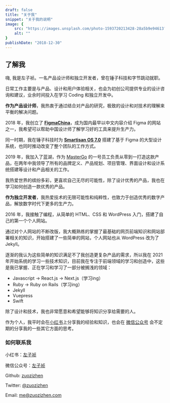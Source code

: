 ```yaml
---
draft: false
title: "关于我"
snippet: "关于我的说明"
image: {
    src: "https://images.unsplash.com/photo-1593720213428-28a5b9e94613?&fit=crop&w=430&h=240",
    alt: ""
}
publishDate: "2018-12-30"
---
```


## 了解我

嗨, 我是左子祯。一名产品设计师和独立开发者，曾在锤子科技和字节跳动就职。

日常工作主要是与产品、设计和用户体验相关，也会为初创公司提供专业的设计咨询和建议，业余时间投入在学习 Coding 和独立开发中。

**作为产品设计师**，我热衷于通过结合对产品的研究，极致的设计和对技术的理解来平衡的解决问题。

2018 年，我创立了 **[FigmaChina](https://figmachina.com/)**，成为国内最早以中文内容介绍 Figma 的网站之一，我希望可以帮助中国设计师了解学习好的工具来提升生产力。

同一时期，我在锤子科技时为 **[Smartisan OS 7.0](https://www.smartisan.com/jianguopro3/os)** 搭建了基于 Figma 的大型设计系统，也同时推动改变了整个团队的工作方式。

2019 年，我加入了蓝湖，作为 [MasterGo](https://mastergo.com) 的一号员工负责从零到一打造这款产品，在两年中我领导了所有的品牌定义、产品规划、项目管理、界面设计和设计系统搭建等设计和产品相关的工作。

我热爱世界的缤纷多彩，更喜欢自己无尽的可能性，除了设计优秀的产品，我也在学习如何创造一款优秀的产品。

**作为独立开发者**，我热爱技术的无限可能性和纯粹性，也致力于创造优秀的数字产品，解放数字时代下更多的生产力。

2016 年，我接触了编程，从简单的 HTML、CSS 和 WordPress 入门，搭建了自己的第一个个人网站。

通过对个人网站的不断改版，我大概熟练的掌握了最基础的网页前端知识和网站部署相关的知识，开始搭建了一些简单的网站，个人网站也从 WordPress 改为了 Jekyll。

逐渐的我认为这些简单的知识满足不了我创造更复杂产品的需求，所以我在 2021 年开始系统的学习一些技术知识，目前我在专注于前端领域的学习和创造中，这些是我已掌握、正在学习和学习了一部分被搁浅的领域：

- Javascript → React.js → Next.js（学习ing）
- Ruby → Ruby on Rails（学习ing）
- Jekyll
- Vuepress
- Swift

除了设计和技术，我也非常愿意和希望能够将知识分享给需要的人。

作为个人，我平时会在[小红书](https://www.xiaohongshu.com/user/profile/5c5f7e25000000001000fc79?xhsshare=CopyLink&appuid=5c5f7e25000000001000fc79&apptime=1648820442)上分享我的经验和知识，也会在 [微信公众号](https://zuozizhen.com/about/wechat) 会不定期的分享我的一些其它方面的思考。

### 如何联系我

小红书：[左子祯](https://www.xiaohongshu.com/user/profile/5c5f7e25000000001000fc79?xhsshare=CopyLink&appuid=5c5f7e25000000001000fc79&apptime=1648820442)

微信公众号：[左子祯](https://zuozizhen.com/about/wechat)

Github: [zuozizhen](https://github.com/zuozizhen)

Twitter: [@zuozizhen](https://twitter.com/zuozizhen)

Email: [me@zuozizhen.com](mailto:me@zuozizhen.com)
